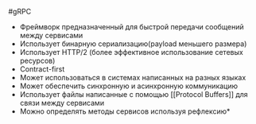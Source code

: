 #gRPC

- Фреймворк предназначенный для быстрой передачи сообщений между сервисами
- Использует бинарную сериализацию(payload меньшего размера)
- Использует HTTP/2 (более эффективное использование сетевых ресурсов)
- Contract-first
- Может использоваться в системах написанных на разных языках
- Может обеспечить синхронную и асинхронную коммуникацию
- Использует файлы написанные с помощью [[Protocol Buffers]] для связи между сервисами
- Можно определять методы сервисов используя рефлексию*
